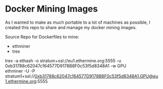 # Docker Mining Images

As I wanted to make as much portable to a lot of machines as possible, I created this repo to share and manage my docker mining images.

Source Repo for Dockerfiles to mine:
 - ethminer
 - trex
  
trex -a ethash -o stratum+ssl://eu1.ethermine.org:5555 -u 0xb31788c62047c164577D9178B8F0c53f5d8348A1 -w GPU  
ethminer -U -P stratum1+ssl://0xb31788c62047c164577D9178B8F0c53f5d8348A1.GPU@eu1.ethermine.org:5555  

